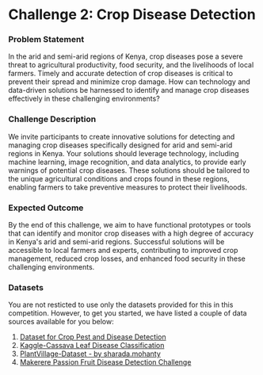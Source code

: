 # Challenge 2: Crop Disease Detection
### Problem Statement

In the arid and semi-arid regions of Kenya, crop diseases pose a severe threat to agricultural productivity, food security, and the livelihoods of local farmers. Timely and accurate detection of crop diseases is critical to prevent their spread and minimize crop damage. How can technology and data-driven solutions be harnessed to identify and manage crop diseases effectively in these challenging environments?

### Challenge Description

We invite participants to create innovative solutions for detecting and managing crop diseases specifically designed for arid and semi-arid regions in Kenya. Your solutions should leverage technology, including machine learning, image recognition, and data analytics, to provide early warnings of potential crop diseases. These solutions should be tailored to the unique agricultural conditions and crops found in these regions, enabling farmers to take preventive measures to protect their livelihoods.

### Expected Outcome

By the end of this challenge, we aim to have functional prototypes or tools that can identify and monitor crop diseases with a high degree of accuracy in Kenya's arid and semi-arid regions. Successful solutions will be accessible to local farmers and experts, contributing to improved crop management, reduced crop losses, and enhanced food security in these challenging environments.



### **Datasets**

You are not resticted to use only the datasets provided for this  in this competition. However, to get you started, we have listed a couple of data sources available for you below: 
1. [Dataset for Crop Pest and Disease Detection](https://data.mendeley.com/datasets/bwh3zbpkpv/1)
2. [Kaggle-Cassava Leaf Disease Classification](https://www.kaggle.com/competitions/cassava-leaf-disease-classification/data)
3. [PlantVillage-Dataset - by sharada.mohanty ](https://github.com/spMohanty/PlantVillage-Dataset/tree/master#readme)
4. [Makerere Passion Fruit Disease Detection Challenge](https://zindi.africa/competitions/makerere-passion-fruit-disease-detection-challenge/data)